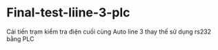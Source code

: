 # Final-test-liine-3-plc
Cải tiến trạm kiểm tra điện cuối cùng Auto line 3 thay thế sử dụng rs232 bằng PLC

